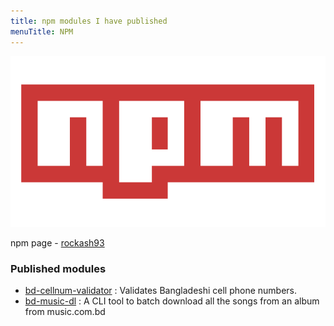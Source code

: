 ```yaml
---
title: npm modules I have published
menuTitle: NPM
---
```


![npm](./npm-logo.png)

npm page - [rockash93](https://www.npmjs.com/~rockash93)

### Published modules

- [bd-cellnum-validator](https://www.npmjs.com/package/bd-cellnum-validator) : Validates Bangladeshi cell phone numbers.
- [bd-music-dl](https://www.npmjs.com/package/bd-music-dl) : A CLI tool to batch download all the songs from an album from music.com.bd


